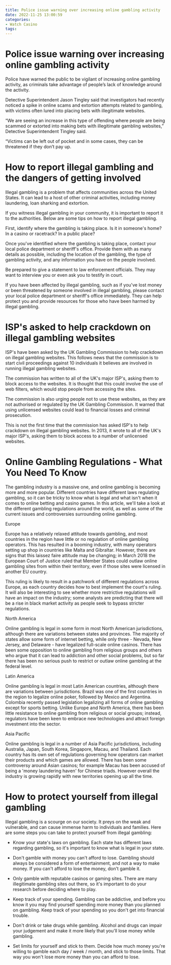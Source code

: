 ```yaml
---
title: Police issue warning over increasing online gambling activity 
date: 2022-11-25 13:00:59
categories:
- Watch Casino
tags:
---
```



#  Police issue warning over increasing online gambling activity 

Police have warned the public to be vigilant of increasing online gambling activity, as criminals take advantage of people’s lack of knowledge around the activity.

Detective Superintendent Jason Tingley said that investigators had recently noticed a spike in online scams and extortion attempts related to gambling, with victims often lured into placing bets with illegitimate websites.

“We are seeing an increase in this type of offending where people are being scammed or extorted into making bets with illegitimate gambling websites,” Detective Superintendent Tingley said.

“Victims can be left out of pocket and in some cases, they can be threatened if they don’t pay up.


#  How to report illegal gambling and the dangers of getting involved 

Illegal gambling is a problem that affects communities across the United States. It can lead to a host of other criminal activities, including money laundering, loan sharking and extortion.

If you witness illegal gambling in your community, it is important to report it to the authorities. Below are some tips on how to report illegal gambling.

First, identify where the gambling is taking place. Is it in someone's home? In a casino or racetrack? In a public place?

Once you've identified where the gambling is taking place, contact your local police department or sheriff's office. Provide them with as many details as possible, including the location of the gambling, the type of gambling activity, and any information you have on the people involved.

Be prepared to give a statement to law enforcement officials. They may want to interview you or even ask you to testify in court.

If you have been affected by illegal gambling, such as if you've lost money or been threatened by someone involved in illegal gambling, please contact your local police department or sheriff's office immediately. They can help protect you and provide resources for those who have been harmed by illegal gambling.

#  ISP's asked to help crackdown on illegal gambling websites 

ISP's have been asked by the UK Gambling Commission to help crackdown on illegal gambling websites. This follows news that the commission is to start civil proceedings against 10 individuals it believes are involved in running illegal gambling websites.

The commission has written to all of the UK's major ISP's, asking them to block access to the websites. It is thought that this could involve the use of web filters, which would stop people from accessing the sites.

The commission is also urging people not to use these websites, as they are not authorised or regulated by the UK Gambling Commission. It warned that using unlicensed websites could lead to financial losses and criminal prosecution.

This is not the first time that the commission has asked ISP's to help crackdown on illegal gambling websites. In 2013, it wrote to all of the UK's major ISP's, asking them to block access to a number of unlicensed websites.

#  Online Gambling Regulations - What You Need To Know 

The gambling industry is a massive one, and online gambling is becoming more and more popular. Different countries have different laws regulating gambling, so it can be tricky to know what is legal and what isn't when it comes to online betting and casino games. In this article, we'll take a look at the different gambling regulations around the world, as well as some of the current issues and controversies surrounding online gambling.

Europe 

Europe has a relatively relaxed attitude towards gambling, and most countries in the region have little or no regulation of online gambling operators. This has resulted in a booming industry, with many operators setting up shop in countries like Malta and Gibraltar. However, there are signs that this laissez faire attitude may be changing; in March 2018 the European Court of Justice ruled that Member States could outlaw online gambling sites from within their territory, even if those sites were licensed in another EU country.

This ruling is likely to result in a patchwork of different regulations across Europe, as each country decides how to best implement the court's ruling. It will also be interesting to see whether more restrictive regulations will have an impact on the industry; some analysts are predicting that there will be a rise in black market activity as people seek to bypass stricter regulations.

North America 

Online gambling is legal in some form in most North American jurisdictions, although there are variations between states and provinces. The majority of states allow some form of internet betting, while only three - Nevada, New Jersey, and Delaware - have legalized full-scale online casinos. There has been some opposition to online gambling from religious groups and others who argue that it can lead to addiction and other social problems, but so far there has been no serious push to restrict or outlaw online gambling at the federal level.

Latin America 

Online gambling is legal in most Latin American countries, although there are variations between jurisdictions. Brazil was one of the first countries in the region to legalize online poker, followed by Mexico and Argentina. Colombia recently passed legislation legalizing all forms of online gambling except for sports betting. Unlike Europe and North America, there has been little resistance to online gambling from religious or social groups; instead, regulators have been keen to embrace new technologies and attract foreign investment into the sector.

Asia Pacific 

Online gambling is legal in a number of Asia Pacific jurisdictions, including Australia, Japan, South Korea, Singapore, Macau, and Thailand. Each country has its own set of regulations governing how operators can market their products and which games are allowed. There has been some controversy around Asian casinos; for example Macau has been accused of being a 'money laundering haven' for Chinese triads. However overall the industry is growing rapidly with new territories opening up all the time.

#  How to protect yourself from illegal gambling

Illegal gambling is a scourge on our society. It preys on the weak and vulnerable, and can cause immense harm to individuals and families. Here are some steps you can take to protect yourself from illegal gambling:

* Know your state's laws on gambling. Each state has different laws regarding gambling, so it's important to know what is legal in your state.

* Don't gamble with money you can't afford to lose. Gambling should always be considered a form of entertainment, and not a way to make money. If you can't afford to lose the money, don't gamble it.

* Only gamble with reputable casinos or gaming sites. There are many illegitimate gambling sites out there, so it's important to do your research before deciding where to play.

* Keep track of your spending. Gambling can be addictive, and before you know it you may find yourself spending more money than you planned on gambling. Keep track of your spending so you don't get into financial trouble.

* Don't drink or take drugs while gambling. Alcohol and drugs can impair your judgement and make it more likely that you'll lose money while gambling.

* Set limits for yourself and stick to them. Decide how much money you're willing to gamble each day / week / month, and stick to those limits. That way you won't lose more money than you can afford to lose.